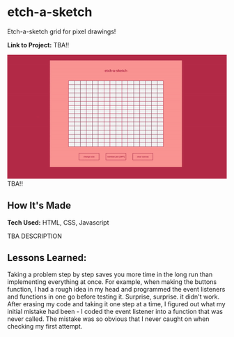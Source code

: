 # etch-a-sketch
Etch-a-sketch grid for pixel drawings!

**Link to Project:** TBA!!

![](demo.gif) TBA!!

## How It's Made

**Tech Used:** HTML, CSS, Javascript

TBA DESCRIPTION

## Lessons Learned:

Taking a problem step by step saves you more time in the long run than implementing everything at once. For example, when making the buttons function, I had a rough idea in my head and programmed the event listeners and functions in one go before testing it. Surprise, surprise. it didn't work. After erasing my code and taking it one step at a time, I figured out what my initial mistake had been - I coded the event listener into a function that was never called. The mistake was so obvious that I never caught on when checking my first attempt.